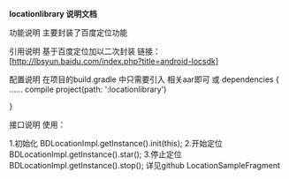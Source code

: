 **locationlibrary 说明文档**

功能说明
  主要封装了百度定位功能


引用说明
 基于百度定位加以二次封装
链接：[http://lbsyun.baidu.com/index.php?title=android-locsdk]

配置说明
在项目的build.gradle 中只需要引入 相关aar即可
或
dependencies {
   ......
    compile project(path: ':locationlibrary')

}

接口说明
使用：

1.初始化 BDLocationImpl.getInstance().init(this);
2.开始定位 BDLocationImpl.getInstance().star();
3.停止定位  BDLocationImpl.getInstance().stop();
详见github   LocationSampleFragment


